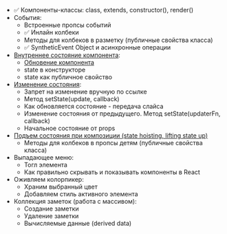 - ✅ Компоненты-классы: class, extends, constructor(), render()
- События:
  - Встроенные пропсы событий
  - ✅ Инлайн колбеки
  - Методы для колбеков в разметку (публичные свойства класса)
  - ✅ SyntheticEvent Object и асинхронные операции
- [Внутреннее состояние компонента](http://fecore.net.ua/books/rq7s2k-react/lesson-03/images/class-component.jpg):
  - [Обновение компонента](http://fecore.net.ua/books/rq7s2k-react/lesson-03/images/reactivity.jpg)
  - state в конструкторе
  - state как публичное свойство
- [Изменение состояния](./state-update.png):
  - Запрет на изменение вручную по ссылке
  - Метод setState(update, callback)
  - Как обновляется состояние - передача слайса
  - Изменение состояния от предыдущего. Метод setState(updaterFn, callback)
  - Начальное состояние от props
- [Подъем состояния при композиции (state hoisting, lifting state up)](http://fecore.net.ua/books/rq7s2k-react/lesson-03/#%D0%BF%D0%BE%D0%B4%D1%8A%D0%B5%D0%BC-%D1%81%D0%BE%D1%81%D1%82%D0%BE%D1%8F%D0%BD%D0%B8%D1%8F-state-hoisting)
  - Методы для колбеков в пропсы детям (публичные свойства класса)
- Выпадающее меню:
  - Тогл элемента
  - Как правильно скрывать и показывать компоненты в React
- Оживляем колорпикер:
  - Храним выбранный цвет
  - Добавляем стиль активного элемента
- Коллекция заметок (работа с массивом):
  - Создание заметки
  - Удаление заметки
  - Вычисляемые данные (derived data)

